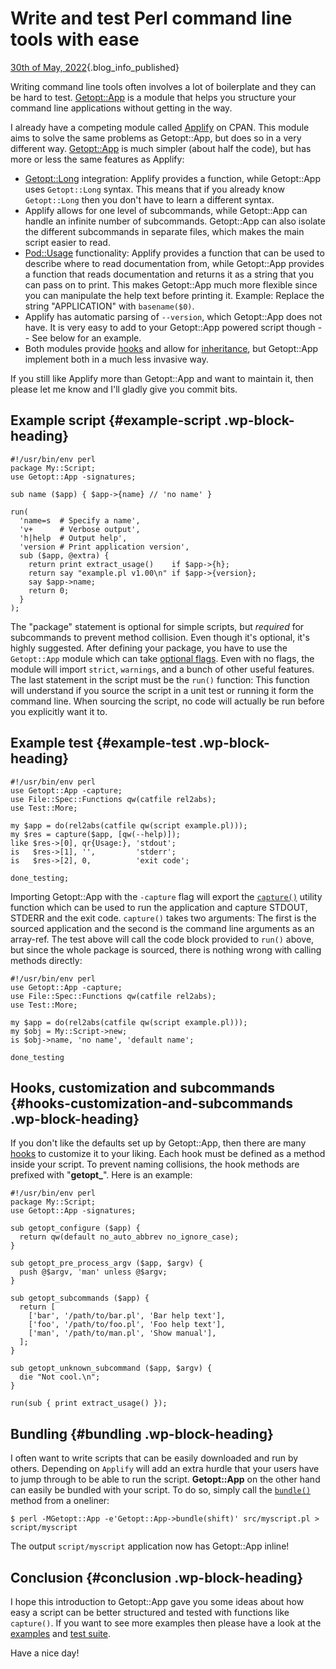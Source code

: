 # Write and test Perl command line tools with ease

[30th of May,
2022](/blog/2022-05-30/write-and-test-your-perl-command-line-tools-with-ease.html){.blog_info_published}

Writing command line tools often involves a lot of boilerplate and they
can be hard to test. [Getopt::App](https://metacpan.org/pod/Getopt::App)
is a module that helps you structure your command line applications
without getting in the way.

I already have a competing module called
[Applify](https://metacpan.org/pod/Applify) on CPAN. This module aims to
solve the same problems as Getopt::App, but does so in a very different
way. [Getopt::App](https://metacpan.org/pod/Getopt::App) is much simpler
(about half the code), but has more or less the same features as
Applify:

-   [Getopt::Long](https://metacpan.org/pod/Getopt::Long) integration:
    Applify provides a function, while Getopt::App uses `Getopt::Long`
    syntax. This means that if you already know `Getopt::Long` then you
    don't have to learn a different syntax.
-   Applify allows for one level of subcommands, while Getopt::App can
    handle an infinite number of subcommands. Getopt::App can also
    isolate the different subcommands in separate files, which makes the
    main script easier to read.
-   [Pod::Usage](https://metacpan.org/pod/Pod::Usage) functionality:
    Applify provides a function that can be used to describe where to
    read documentation from, while Getopt::App provides a function that
    reads documentation and returns it as a string that you can pass on
    to print. This makes Getopt::App much more flexible since you can
    manipulate the help text before printing it. Example: Replace the
    string "APPLICATION" with `basename($0)`.
-   Applify has automatic parsing of `--version`, which Getopt::App does
    not have. It is very easy to add to your Getopt::App powered script
    though -- See below for an example.
-   Both modules provide
    [hooks](https://metacpan.org/pod/Getopt::App#APPLICATION-METHODS)
    and allow for
    [inheritance](https://metacpan.org/pod/Getopt::App#import), but
    Getopt::App implement both in a much less invasive way.

If you still like Applify more than Getopt::App and want to maintain it,
then please let me know and I'll gladly give you commit bits.

## Example script {#example-script .wp-block-heading}

``` wp-block-code
#!/usr/bin/env perl
package My::Script;
use Getopt::App -signatures;

sub name ($app) { $app->{name} // 'no name' }

run(
  'name=s  # Specify a name',
  'v+      # Verbose output',
  'h|help  # Output help',
  'version # Print application version',
  sub ($app, @extra) {
    return print extract_usage()    if $app->{h};
    return say "example.pl v1.00\n" if $app->{version};
    say $app->name;
    return 0;
  }
);
```

The "package" statement is optional for simple scripts, but *required*
for subcommands to prevent method collision. Even though it's optional,
it's highly suggested. After defining your package, you have to use the
`Getopt::App` module which can take [optional
flags](https://metacpan.org/pod/Getopt::App#import). Even with no flags,
the module will import `strict`, `warnings`, and a bunch of other useful
features. The last statement in the script must be the `run()` function:
This function will understand if you source the script in a unit test or
running it form the command line. When sourcing the script, no code will
actually be run before you explicitly want it to.

## Example test {#example-test .wp-block-heading}

``` wp-block-code
#!/usr/bin/env perl
use Getopt::App -capture;
use File::Spec::Functions qw(catfile rel2abs);
use Test::More;

my $app = do(rel2abs(catfile qw(script example.pl)));
my $res = capture($app, [qw(--help)]);
like $res->[0], qr{Usage:}, 'stdout';
is   $res->[1], '',         'stderr';
is   $res->[2], 0,          'exit code';

done_testing;
```

Importing Getopt::App with the `-capture` flag will export the
[`capture()`](https://metacpan.org/pod/Getopt::App#capture) utility
function which can be used to run the application and capture STDOUT,
STDERR and the exit code. `capture()` takes two arguments: The first is
the sourced application and the second is the command line arguments as
an array-ref. The test above will call the code block provided to
`run()` above, but since the whole package is sourced, there is nothing
wrong with calling methods directly:

``` wp-block-code
#!/usr/bin/env perl
use Getopt::App -capture;
use File::Spec::Functions qw(catfile rel2abs);
use Test::More;

my $app = do(rel2abs(catfile qw(script example.pl)));
my $obj = My::Script->new;
is $obj->name, 'no name', 'default name';

done_testing
```

## Hooks, customization and subcommands {#hooks-customization-and-subcommands .wp-block-heading}

If you don't like the defaults set up by Getopt::App, then there are
many [hooks](https://metacpan.org/pod/Getopt::App#APPLICATION-METHODS)
to customize it to your liking. Each hook must be defined as a method
inside your script. To prevent naming collisions, the hook methods are
prefixed with "**getopt\_**". Here is an example:

``` wp-block-code
#!/usr/bin/env perl
package My::Script;
use Getopt::App -signatures;

sub getopt_configure ($app) {
  return qw(default no_auto_abbrev no_ignore_case);
}

sub getopt_pre_process_argv ($app, $argv) {
  push @$argv, 'man' unless @$argv;
}

sub getopt_subcommands ($app) {
  return [
    ['bar', '/path/to/bar.pl', 'Bar help text'],
    ['foo', '/path/to/foo.pl', 'Foo help text'],
    ['man', '/path/to/man.pl', 'Show manual'],
  ];
}

sub getopt_unknown_subcommand ($app, $argv) {
  die "Not cool.\n";
}

run(sub { print extract_usage() });
```

## Bundling {#bundling .wp-block-heading}

I often want to write scripts that can be easily downloaded and run by
others. Depending on `Applify` will add an extra hurdle that your users
have to jump through to be able to run the script. **Getopt::App** on
the other hand can easily be bundled with your script. To do so, simply
call the [`bundle()`](https://metacpan.org/pod/Getopt::App#bundle)
method from a oneliner:

``` wp-block-code
$ perl -MGetopt::App -e'Getopt::App->bundle(shift)' src/myscript.pl > script/myscript
```

The output `script/myscript` application now has Getopt::App inline!

## Conclusion {#conclusion .wp-block-heading}

I hope this introduction to Getopt::App gave you some ideas about how
easy a script can be better structured and tested with functions like
`capture()`. If you want to see more examples then please have a look at
the
[examples](https://github.com/jhthorsen/getopt-app/tree/main/example)
and [test suite](https://github.com/jhthorsen/getopt-app/tree/main/t).

Have a nice day!
